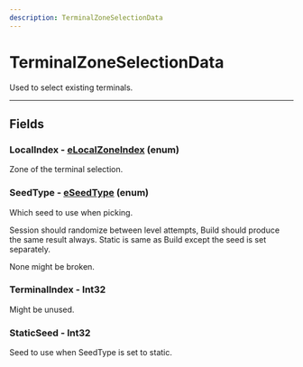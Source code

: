 ```yaml
---
description: TerminalZoneSelectionData
---
```


# TerminalZoneSelectionData

Used to select existing terminals.

***

## Fields

### LocalIndex - [eLocalZoneIndex](../enum-types.md#elocalzoneindex) (enum)

Zone of the terminal selection.

### SeedType - [eSeedType](../enum-types.md#eseedtype) (enum)

Which seed to use when picking.&#x20;

Session should randomize between level attempts, Build should produce the same result always. Static is same as Build except the seed is set separately.

None might be broken.

### TerminalIndex - Int32

Might be unused.

### StaticSeed - Int32

Seed to use when SeedType is set to static.
